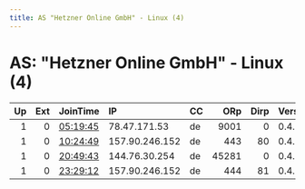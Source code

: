 ```yaml
---
title: AS "Hetzner Online GmbH" - Linux (4)
---
```


# AS: "Hetzner Online GmbH" - Linux (4)

|   Up |   Ext | JoinTime                                                                                            | IP             | CC   |   ORp |   Dirp | Version   | Contact                     | Nickname     |   eFamMembers |
|-----:|------:|:----------------------------------------------------------------------------------------------------|:---------------|:-----|------:|-------:|:----------|:----------------------------|:-------------|--------------:|
|    1 |     0 | [05:19:45](https://metrics.torproject.org/rs.html#details/CD791AD93D472D5518BE7512D42868F3A0A89F45) | 78.47.171.53   | de   |  9001 |      0 | 0.4.5.7   | Lara &lt;lara u00E4ht uwu i | uwu          |             1 |
|    1 |     0 | [10:24:49](https://metrics.torproject.org/rs.html#details/5833C1717C7A540034F5B7A3C7179F7190074DDD) | 157.90.246.152 | de   |   443 |     80 | 0.4.5.7   | 4096R/0x4cf76925833e2e24    | GermanCraft6 |             1 |
|    1 |     0 | [20:49:43](https://metrics.torproject.org/rs.html#details/15D8A958EFE0F130F335B0884A08902B905F2FC1) | 144.76.30.254  | de   | 45281 |      0 | 0.4.5.9   | None                        | Unnamed      |             1 |
|    1 |     0 | [23:29:12](https://metrics.torproject.org/rs.html#details/3173031A78E297912C04FF9FAC6AF81B764E67FC) | 157.90.246.152 | de   |   444 |     81 | 0.4.5.7   | 4096R/0x4cf76925833e2e24    | GermanCraft7 |             1 |
